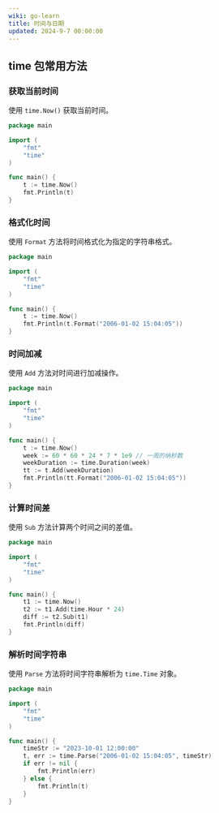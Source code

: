 ```yaml
---
wiki: go-learn
title: 时间与日期
updated: 2024-9-7 00:00:00
---
```


## time 包常用方法

### 获取当前时间

使用 `time.Now()` 获取当前时间。

```go
package main

import (
    "fmt"
    "time"
)

func main() {
    t := time.Now()
    fmt.Println(t)
}
```

### 格式化时间

使用 `Format` 方法将时间格式化为指定的字符串格式。

```go
package main

import (
    "fmt"
    "time"
)

func main() {
    t := time.Now()
    fmt.Println(t.Format("2006-01-02 15:04:05"))
}
```

### 时间加减

使用 `Add` 方法对时间进行加减操作。

```go
package main

import (
    "fmt"
    "time"
)

func main() {
    t := time.Now()
    week := 60 * 60 * 24 * 7 * 1e9 // 一周的纳秒数
    weekDuration := time.Duration(week)
    tt := t.Add(weekDuration)
    fmt.Println(tt.Format("2006-01-02 15:04:05"))
}
```

### 计算时间差

使用 `Sub` 方法计算两个时间之间的差值。

```go
package main

import (
    "fmt"
    "time"
)

func main() {
    t1 := time.Now()
    t2 := t1.Add(time.Hour * 24)
    diff := t2.Sub(t1)
    fmt.Println(diff)
}
```

### 解析时间字符串

使用 `Parse` 方法将时间字符串解析为 `time.Time` 对象。

```go
package main

import (
    "fmt"
    "time"
)

func main() {
    timeStr := "2023-10-01 12:00:00"
    t, err := time.Parse("2006-01-02 15:04:05", timeStr)
    if err != nil {
        fmt.Println(err)
    } else {
        fmt.Println(t)
    }
}
```
